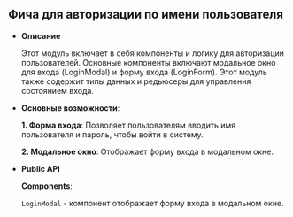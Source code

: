 ## Фича для авторизации по имени пользователя

- **Описание**

    Этот модуль включает в себя компоненты и логику для авторизации пользователей. Основные компоненты включают модальное окно для входа (LoginModal) и форму входа (LoginForm). Этот модуль также содержит типы данных и редьюсеры для управления состоянием входа.

- **Основные возможности**:

    **1. Форма входа**: Позволяет пользователям вводить имя пользователя и пароль, чтобы войти в систему.

    **2. Модальное окно**: Отображает форму входа в модальном окне.

- **Public API**

    **Components**:

    `LoginModal` -  компонент отображает форму входа в модальном окне.